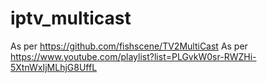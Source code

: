 # iptv_multicast
As per https://github.com/fishscene/TV2MultiCast
As per https://www.youtube.com/playlist?list=PLGvkW0sr-RWZHi-5XtnWxIjMLhjG8UffL
